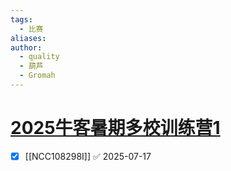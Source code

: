 ```yaml
---
tags:
  - 比赛
aliases: 
author: 
  - quality
  - 葫芦
  - Gromah
---
```

# [2025牛客暑期多校训练营1](https://ac.nowcoder.com/acm/contest/108298)

- [x] [[NCC108298I]] ✅ 2025-07-17
